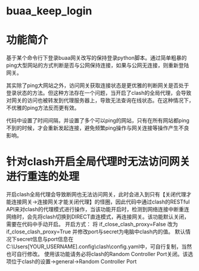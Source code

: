 # buaa_keep_login

# 功能简介

基于某个命令行下登录buaa网关改写的保持登录python脚本。通过简单粗暴的ping大型网站的方式判断是否与公网保持连接，如果与公网无连接，则重新登陆网关。

其实除了ping大网站之外，访问网关获取连接状态是更优雅的判断网关是否处于登录状态的方法。但这种方法存在一个问题，当开启了clash的全局代理，会导致对网关的访问也被转发到代理服务器上，导致无法查询在线状态。在这种情况下，不优雅的ping方法反而更有效。

代码中设置了时间间隔，并设置了多个可以ping的网站，只有在所有网站都ping不到的时候，才会重新发起连接，避免频繁ping操作与网关连接等操作产生不良影响。

# 针对clash开启全局代理时无法访问网关进行重连的处理

开启clash全局代理会导致断网也无法访问网关，此时会进入到只有【关闭代理才能连接网关->连接网关才能关闭代理】的怪圈，因此代码中通过clash的RESTful API来对clash的代理模式进行操作，当该功能开启时，检测到网络连接中断重连网络时，会先将clash切换到DIRECT直连模式，再连接网关。该功能默认关闭，需要在代码中手动开启。
开启方式：
将
if_close_clash_proxy=False
改为
if_close_clash_proxy=True
并修改port与secret为电脑中clash内的值。
默认情况下secret信息与port信息在 C:\Users\[YOUR_USERNAME]\.config\clash\config.yaml中，可自行复制，当然也可自行修改。
使用该功能请务必将clash的Random Controller Port关闭。该选项位于clash的设置->general->Random Controller Port
